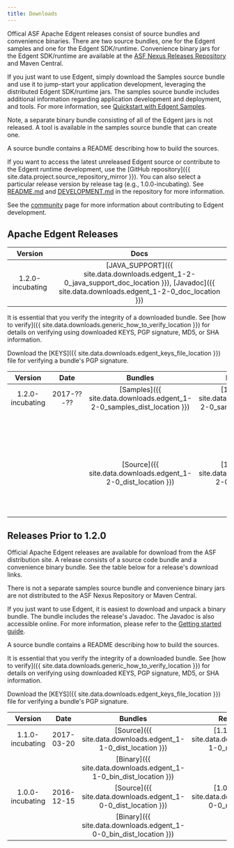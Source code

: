```yaml
---
title: Downloads
---
```


Offical ASF Apache Edgent releases consist of source bundles and convenience binaries. There are two source bundles, one for the Edgent samples and one for the Edgent SDK/runtime.  Convenience binary jars for the Edgent SDK/runtime are available at the [ASF Nexus Releases Repository](https://repository.apache.org/content/repositories/releases/) and Maven Central.

If you just want to use Edgent, simply download the Samples source bundle and use it to jump-start your application development, leveraging the distributed Edgent SDK/runtime jars. The samples source bundle includes additional information regarding application development and deployment, and tools. For more information, see [Quickstart with Edgent Samples](edgent-getting-started-samples).

Note, a separate binary bundle consisting of all of the Edgent jars is not released.  A tool is available in the samples source bundle that can create one.

A source bundle contains a README describing how to build the sources.

If you want to access the latest unreleased Edgent source or contribute to the Edgent runtime development, use the [GitHub repository]({{  site.data.project.source_repository_mirror }}). You can also select a particular release version by release tag (e.g., 1.0.0-incubating). See [README.md](https://github.com/apache/incubator-edgent/blob/master/README.md) and [DEVELOPMENT.md](https://github.com/apache/incubator-edgent/blob/master/DEVELOPMENT.md) in the repository for more information.

See the [community](community) page for more information about contributing to Edgent development.

## Apache Edgent Releases

| Version           | Docs |
|:-----------------:|:----:|
| 1.2.0-incubating  | [JAVA_SUPPORT]({{ site.data.downloads.edgent_1-2-0_java_support_doc_location }}), [Javadoc]({{ site.data.downloads.edgent_1-2-0_doc_location }})  |

It is essential that you verify the integrity of a downloaded bundle.  See [how to verify]({{ site.data.downloads.generic_how_to_verify_location }}) for details on verifying using downloaded KEYS, PGP signature, MD5, or SHA information.

Download the [KEYS]({{ site.data.downloads.edgent_keys_file_location }}) file for verifying a bundle's PGP signature.

| Version           | Date           | Bundles | Release Notes | PGP | MD5 | SHA   |
|:-----------------:|:--------------:|:-------:|:-------------:|:---:|:---:|:-----:|
| 1.2.0-incubating  | 2017-??-??     | [Samples]({{ site.data.downloads.edgent_1-2-0_samples_dist_location }}) | [1.2.0 Release]({{ site.data.downloads.edgent_1-2-0_samples_release_note }}) | [tar-ASC]({{ site.data.downloads.edgent_1-2-0_samples_asc_location  }}) | [tar-MD5]({{  site.data.downloads.edgent_1-2-0_samples_md5_location }}) | [tar-SHA]({{  site.data.downloads.edgent_1-2-0_samples_sha_location }}) |
|                   |                |         |               | [zip-ASC]({{ site.data.downloads.edgent_1-2-0_samples_zip_asc_location  }}) | [zip-MD5]({{  site.data.downloads.edgent_1-2-0_samples_zip_md5_location }}) | [zip-SHA]({{  site.data.downloads.edgent_1-2-0_samples_zip_sha_location }}) |
|                   |                | [Source]({{ site.data.downloads.edgent_1-2-0_dist_location }}) | [1.2.0 Release]({{ site.data.downloads.edgent_1-2-0_release_note }}) | [tar-ASC]({{ site.data.downloads.edgent_1-2-0_asc_location  }}) | [tar-MD5]({{  site.data.downloads.edgent_1-2-0_md5_location }}) | [tar-SHA]({{  site.data.downloads.edgent_1-2-0_sha_location }}) |
|                   |                |         |               | [zip-ASC]({{ site.data.downloads.edgent_1-2-0_zip_asc_location  }}) | [zip-MD5]({{  site.data.downloads.edgent_1-2-0_zip_md5_location }}) | [zip-SHA]({{  site.data.downloads.edgent_1-2-0_zip_sha_location }}) |

## Releases Prior to 1.2.0

Official Apache Edgent releases are available for download from the ASF distribution site. A release consists of a source code bundle and a convenience binary bundle. See the table below for a release's download links.

There is not a separate samples source bundle and convenience binary jars are not distributed to the ASF Nexus Repository or Maven Central.

If you just want to use Edgent, it is easiest to download and unpack a binary bundle. The bundle includes the release's Javadoc. The Javadoc is also accessible online. For more information, please refer to the [Getting started guide](edgent-getting-started).

A source bundle contains a README describing how to build the sources.

It is essential that you verify the integrity of a downloaded bundle.  See [how to verify]({{ site.data.downloads.generic_how_to_verify_location }}) for details on verifying using downloaded KEYS, PGP signature, MD5, or SHA information.

Download the [KEYS]({{ site.data.downloads.edgent_keys_file_location }}) file for verifying a bundle's PGP signature.


| Version           | Date           | Bundles | Release Notes | Docs | PGP | MD5 | SHA   |
|:-----------------:|:--------------:|:-------:|:-------------:|:----:|:---:|:---:|:-----:|
| 1.1.0-incubating  | 2017-03-20     | [Source]({{ site.data.downloads.edgent_1-1-0_dist_location }}) | [1.1.0 Release]({{ site.data.downloads.edgent_1-1-0_release_note }}) | [Javadoc]({{ site.data.downloads.edgent_1-1-0_doc_location }}) | [ASC]({{ site.data.downloads.edgent_1-1-0_asc_location  }}) | [MD5]({{  site.data.downloads.edgent_1-1-0_md5_location }}) | [SHA]({{  site.data.downloads.edgent_1-1-0_sha_location }}) |
|                   |                | [Binary]({{ site.data.downloads.edgent_1-1-0_bin_dist_location }}) | | | [ASC]({{ site.data.downloads.edgent_1-1-0_bin_asc_location  }}) | [MD5]({{  site.data.downloads.edgent_1-1-0_bin_md5_location }}) | [SHA]({{  site.data.downloads.edgent_1-1-0_bin_sha_location }}) |
| 1.0.0-incubating  | 2016-12-15     | [Source]({{ site.data.downloads.edgent_1-0-0_dist_location }}) | [1.0.0 Release]({{ site.data.downloads.edgent_1-0-0_release_note }}) | [Javadoc]({{ site.data.downloads.edgent_1-0-0_doc_location }}) | [ASC]({{ site.data.downloads.edgent_1-0-0_asc_location  }}) | [MD5]({{  site.data.downloads.edgent_1-0-0_md5_location }}) | [SHA]({{  site.data.downloads.edgent_1-0-0_sha_location }}) |
|                   |                | [Binary]({{ site.data.downloads.edgent_1-0-0_bin_dist_location }}) | | | [ASC]({{ site.data.downloads.edgent_1-0-0_bin_asc_location  }}) | [MD5]({{  site.data.downloads.edgent_1-0-0_bin_md5_location }}) | [SHA]({{  site.data.downloads.edgent_1-0-0_bin_sha_location }}) |
